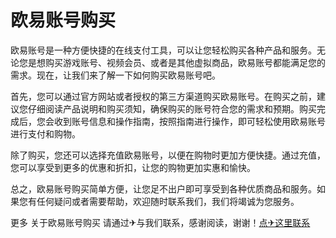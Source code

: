 # 欧易账号购买

欧易账号是一种方便快捷的在线支付工具，可以让您轻松购买各种产品和服务。无论您是想购买游戏账号、视频会员、或者是其他虚拟商品，欧易账号都能满足您的需求。现在，让我们来了解一下如何购买欧易账号吧。

首先，您可以通过官方网站或者授权的第三方渠道购买欧易账号。在购买之前，建议您仔细阅读产品说明和购买须知，确保购买的账号符合您的需求和预期。购买完成后，您会收到账号信息和操作指南，按照指南进行操作，即可轻松使用欧易账号进行支付和购物。

除了购买，您还可以选择充值欧易账号，以便在购物时更加方便快捷。通过充值，您可以享受到更多的优惠和折扣，让您的购物更加实惠和愉快。

总之，欧易账号购买简单方便，让您足不出户即可享受到各种优质商品和服务。如果您有任何疑问或者需要帮助，欢迎随时联系我们，我们将竭诚为您服务。

更多 关于欧易账号购买 请通过✈与我们联系，感谢阅读，谢谢！[点✈这里联系](https://a.k02.cc)